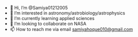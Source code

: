 - 👋 Hi, I’m @Samiya01212005
- 👀 I’m interested in astronomy/astrobiology/astrophysics
- 🌱 I’m currently learning applied sciences
- 💞️ I’m looking to collaborate on NASA 
- 📫 How to reach me via email samiyahoque010@gmail.com

<!---
Samiya01212005/Samiya01212005 is a ✨ special ✨ repository because its `README.md` (this file) appears on your GitHub profile.
You can click the Preview link to take a look at your changes.
--->
